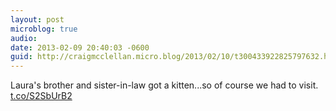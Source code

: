 ```yaml
---
layout: post
microblog: true
audio: 
date: 2013-02-09 20:40:03 -0600
guid: http://craigmcclellan.micro.blog/2013/02/10/t300433922825797632.html
---
```

Laura's brother and sister-in-law got a kitten...so of course we had to visit. [t.co/S2SbUrB2](http://t.co/S2SbUrB2)
